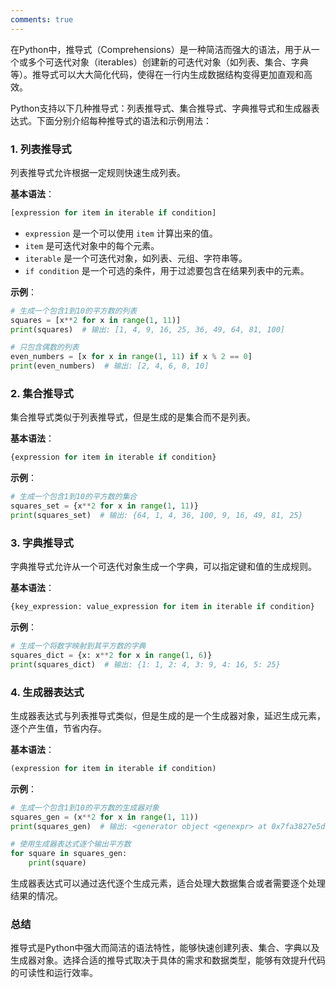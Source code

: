 ```yaml
---
comments: true
---
```


在Python中，推导式（Comprehensions）是一种简洁而强大的语法，用于从一个或多个可迭代对象（iterables）创建新的可迭代对象（如列表、集合、字典等）。推导式可以大大简化代码，使得在一行内生成数据结构变得更加直观和高效。

Python支持以下几种推导式：列表推导式、集合推导式、字典推导式和生成器表达式。下面分别介绍每种推导式的语法和示例用法：

### 1. 列表推导式

列表推导式允许根据一定规则快速生成列表。

**基本语法**：

```python
[expression for item in iterable if condition]
```

- `expression` 是一个可以使用 `item` 计算出来的值。
- `item` 是可迭代对象中的每个元素。
- `iterable` 是一个可迭代对象，如列表、元组、字符串等。
- `if condition` 是一个可选的条件，用于过滤要包含在结果列表中的元素。

**示例**：

```python
# 生成一个包含1到10的平方数的列表
squares = [x**2 for x in range(1, 11)]
print(squares)  # 输出: [1, 4, 9, 16, 25, 36, 49, 64, 81, 100]

# 只包含偶数的列表
even_numbers = [x for x in range(1, 11) if x % 2 == 0]
print(even_numbers)  # 输出: [2, 4, 6, 8, 10]
```

### 2. 集合推导式

集合推导式类似于列表推导式，但是生成的是集合而不是列表。

**基本语法**：

```python
{expression for item in iterable if condition}
```

**示例**：

```python
# 生成一个包含1到10的平方数的集合
squares_set = {x**2 for x in range(1, 11)}
print(squares_set)  # 输出: {64, 1, 4, 36, 100, 9, 16, 49, 81, 25}
```

### 3. 字典推导式

字典推导式允许从一个可迭代对象生成一个字典，可以指定键和值的生成规则。

**基本语法**：

```python
{key_expression: value_expression for item in iterable if condition}
```

**示例**：

```python
# 生成一个将数字映射到其平方数的字典
squares_dict = {x: x**2 for x in range(1, 6)}
print(squares_dict)  # 输出: {1: 1, 2: 4, 3: 9, 4: 16, 5: 25}
```

### 4. 生成器表达式

生成器表达式与列表推导式类似，但是生成的是一个生成器对象，延迟生成元素，逐个产生值，节省内存。

**基本语法**：

```python
(expression for item in iterable if condition)
```

**示例**：

```python
# 生成一个包含1到10的平方数的生成器对象
squares_gen = (x**2 for x in range(1, 11))
print(squares_gen)  # 输出: <generator object <genexpr> at 0x7fa3827e5d00>

# 使用生成器表达式逐个输出平方数
for square in squares_gen:
    print(square)
```

生成器表达式可以通过迭代逐个生成元素，适合处理大数据集合或者需要逐个处理结果的情况。

### 总结

推导式是Python中强大而简洁的语法特性，能够快速创建列表、集合、字典以及生成器对象。选择合适的推导式取决于具体的需求和数据类型，能够有效提升代码的可读性和运行效率。